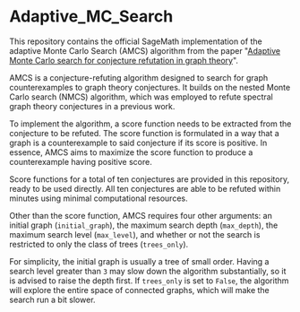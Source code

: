 # Adaptive_MC_Search

This repository contains the official SageMath implementation of the adaptive Monte Carlo Search (AMCS) algorithm from the paper "[Adaptive Monte Carlo search for conjecture refutation in graph theory](https://arxiv.org/abs/2306.07956)".

AMCS is a conjecture-refuting algorithm designed to search for graph counterexamples to graph theory conjectures. It builds on the nested Monte Carlo search (NMCS) algorithm, which was employed to refute spectral graph theory conjectures in a previous work.

To implement the algorithm, a score function needs to be extracted from the conjecture to be refuted. The score function is formulated in a way that a graph is a counterexample to said conjecture if its score is positive. In essence, AMCS aims to maximize the score function to produce a counterexample having positive score.

Score functions for a total of ten conjectures are provided in this repository, ready to be used directly. All ten conjectures are able to be refuted within minutes using minimal computational resources.

Other than the score function, AMCS requires four other arguments: an initial graph (`initial_graph`), the maximum search depth (`max_depth`), the maximum search level (`max_level`), and whether or not the search is restricted to only the class of trees (`trees_only`).

For simplicity, the initial graph is usually a tree of small order. Having a search level greater than `3` may slow down the algorithm substantially, so it is advised to raise the depth first. If `trees_only` is set to `False`, the algorithm will explore the entire space of connected graphs, which will make the search run a bit slower.
